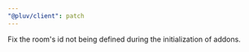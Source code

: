 ```yaml
---
"@pluv/client": patch
---
```


Fix the room's id not being defined during the initialization of addons.
